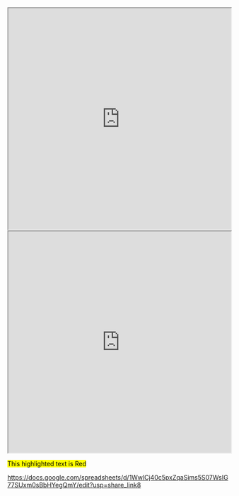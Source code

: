 <iframe width=100% height=500px src="https://docs.google.com/spreadsheets/d/e/2PACX-1vQFSoKdJ4zmLVQMo9wgrMymDjenxyS2YWxCdxqB90Z563TlGreEAaZOREIpfCBD6v4T7f81txHXePQK/pubhtml?widget=true&amp;headers=false"></iframe>
<iframe width=100% height=500px src="https://docs.google.com/spreadsheets/d/17tEOB2jpG7Wh_45Q9dSUb2EVDzCcm6huWXCfwkG3bf0/edit?usp=drivesdk"></iframe>

<mark class="red">This highlighted text is Red</mark>


https://docs.google.com/spreadsheets/d/1WwlCj40c5pxZqaSims5S07WsIG77SUxm0sBbHYegQmY/edit?usp=share_link8